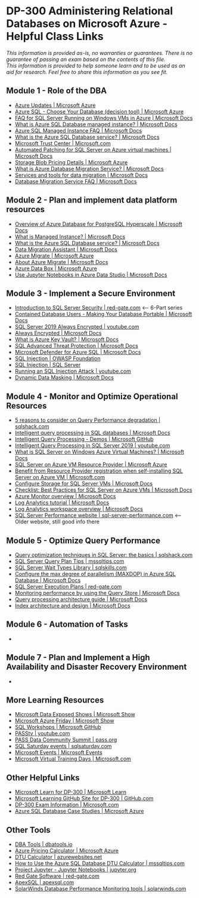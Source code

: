 # DP-300 Administering Relational Databases on Microsoft Azure - Helpful Class Links

_This information is provided as-is, no warranties or guarantees.  There is no guarantee of passing an exam
based on the contents of this file.  
This information is provided to help someone learn and to be used as an aid for research.
Feel free to share this information as you see fit._

## Module 1 - Role of the DBA
- [Azure Updates | Microsoft Azure](https://azure.microsoft.com/en-us/updates/)
- [Azure SQL - Choose Your Database (decision tool) | Microsoft Azure](https://azure.microsoft.com/en-us/products/azure-sql/#choose-your-database)
- [FAQ for SQL Server Running on Windows VMs in Azure | Microsoft Docs](https://docs.microsoft.com/en-us/azure/virtual-machines/windows/sql/virtual-machines-windows-sql-server-iaas-faq)
- [What is Azure SQL Database managed instance? | Microsoft Docs](https://docs.microsoft.com/en-us/azure/sql-database/sql-database-managed-instance)
- [Azure SQL Managed Instance FAQ | Microsoft Docs](https://docs.microsoft.com/en-us/azure/azure-sql/managed-instance/frequently-asked-questions-faq?view=azuresql)
- [What is the Azure SQL Database service? | Microsoft Docs](https://docs.microsoft.com/en-us/azure/sql-database/sql-database-technical-overview)
- [Microsoft Trust Center | Microsoft.com](https://microsoft.com/trustcenter)
- [Automated Patching for SQL Server on Azure virtual machines | Microsoft Docs](https://docs.microsoft.com/en-us/azure/azure-sql/virtual-machines/windows/automated-patching?view=azuresql)
- [Storage Blob Pricing Details | Microsoft Azure](https://azure.microsoft.com/en-us/pricing/details/storage/blobs/)
- [What is Azure Database Migration Service? | Microsoft Docs](https://docs.microsoft.com/en-us/azure/dms/dms-overview)
- [Services and tools for data migration | Microsoft Docs](https://docs.microsoft.com/en-us/azure/dms/dms-tools-matrix)
- [Database Migration Service FAQ | Microsoft Docs](https://docs.microsoft.com/en-us/azure/dms/faq)
  
## Module 2 - Plan and implement data platform resources
- [Overview of Azure Database for PostgreSQL Hyperscale | Microsoft Docs](https://docs.microsoft.com/en-us/azure/postgresql/overview#azure-database-for-postgresql---hyperscale-citus)
- [What is Managed Instance? | Microsoft Docs](https://docs.microsoft.com/en-us/azure/sql-database/sql-database-managed-instance)
- [What is the Azure SQL Database service? | Microsoft Docs](https://docs.microsoft.com/en-us/azure/sql-database/sql-database-technical-overview)
- [Data Migration Assistant | Microsoft Docs](https://docs.microsoft.com/en-us/sql/dma/dma-overview)
- [Azure Migrate | Microsoft Azure](https://azure.microsoft.com/en-us/services/azure-migrate)
- [About Azure Migrate | Microsoft Docs](https://docs.microsoft.com/en-us/azure/migrate/migrate-services-overview)
- [Azure Data Box | Microsoft Azure](https://azure.microsoft.com/en-us/services/databox/)
- [Use Jupyter Notebooks in Azure Data Studio | Microsoft Docs](https://docs.microsoft.com/en-us/sql/azure-data-studio/notebooks/notebooks-guidance)

## Module 3 - Implement a Secure Environment
- [Introduction to SQL Server Security | red-gate.com](https://www.red-gate.com/simple-talk/devops/data-privacy-and-protection/introduction-to-sql-server-security-part-1/) <-- 6-Part series
- [Contained Database Users - Making Your Database Portable | Microsoft Docs](https://docs.microsoft.com/en-us/sql/relational-databases/security/contained-database-users-making-your-database-portable)
- [SQL Server 2019 Always Encrypted | youtube.com](https://www.youtube.com/watch?v=beis_ivbQbo)
- [Always Encrypted | Microsoft Docs](https://docs.microsoft.com/en-us/sql/relational-databases/security/encryption/always-encrypted-database-engine)
- [What is Azure Key Vault? | Microsoft Docs](https://docs.microsoft.com/en-us/azure/key-vault/general/basic-concepts)
- [SQL Advanced Threat Protection | Microsoft Docs](https://docs.microsoft.com/en-us/azure/azure-sql/database/threat-detection-overview)
- [Microsoft Defender for Azure SQL | Microsoft Docs](https://docs.microsoft.com/en-us/azure/azure-sql/database/azure-defender-for-sql)
- [SQL Injection | OWASP Foundation](https://owasp.org/www-community/attacks/SQL_Injection)
- [SQL Injection | SQL Server](https://docs.microsoft.com/en-us/sql/relational-databases/security/sql-injection)
- [Running an SQL Injection Attack | youtube.com](https://youtu.be/ciNHn38EyRc)
- [Dynamic Data Masking | Microsoft Docs](https://docs.microsoft.com/en-us/azure/azure-sql/database/dynamic-data-masking-overview)

## Module 4 - Monitor and Optimize Operational Resources
- [5 reasons to consider on Query Performance degradation | sqlshack.com](https://www.sqlshack.com/5-reasons-to-consider-on-your-query-performance-degradation/)
- [Intelligent query processing in SQL databases | Microsoft Docs](https://aka.ms/iqp)
- [Intelligent Query Processing - Demos | Microsoft GitHub](https://aka.ms/iqpdemos)
- [Intelligent Query Processing in SQL Server 2019 | youtube.com](https://www.youtube.com/watch?v=y1ZMxp4ahPI)
- [What is SQL Server on Windows Azure Virtual Machines? | Microsoft Docs](https://docs.microsoft.com/en-us/azure/azure-sql/virtual-machines/windows/sql-server-on-azure-vm-iaas-what-is-overview)
- [SQL Server on Azure VM Resource Provider | Microsoft Azure](https://azure.microsoft.com/en-us/blog/sql-server-on-azure-virtual-machine-resource-provider)
- [Benefit from Resource Provider registration when self-installing SQL Server on Azure VM | Microsoft.com](https://techcommunity.microsoft.com/t5/sql-server-blog/benefit-from-resource-provider-registration-when-self-installing/ba-p/742794)
- [Configure Storage for SQL Server VMs | Microsoft Docs](https://docs.microsoft.com/en-us/azure/azure-sql/virtual-machines/windows/storage-configuration)
- [Checklist: Best Practices for SQL Server on Azure VMs | Microsoft Docs](https://docs.microsoft.com/en-us/azure/azure-sql/virtual-machines/windows/performance-guidelines-best-practices-checklist)
- [Azure Monitor overview | Microsoft Docs](https://docs.microsoft.com/en-us/azure/azure-monitor/overview)
- [Log Analytics tutorial | Microsoft Docs](https://docs.microsoft.com/en-us/azure/azure-monitor/logs/log-analytics-tutorial)
- [Log Analytics workspace overview | Microsoft Docs](https://docs.microsoft.com/en-us/azure/azure-monitor/logs/log-analytics-workspace-overview)
- [SQL Server Performance website | sql-server-performance.com](https://www.sql-server-performance.com) <-- Older website, still good info there
  
## Module 5 - Optimize Query Performance
- [Query optimization techniques in SQL Server: the basics | sqlshack.com](https://www.sqlshack.com/query-optimization-techniques-in-sql-server-the-basics/)
- [SQL Server Query Plan Tips | mssqltips.com](https://www.mssqltips.com/sql-server-tip-category/78/query-plans/)
- [SQL Server Wait Types Library | sqlskills.com](https://www.sqlskills.com/help/waits/)
- [Configure the max degree of parallelism (MAXDOP) in Azure SQL Database | Microsoft Docs](https://docs.microsoft.com/en-us/azure/azure-sql/database/configure-max-degree-of-parallelism?view=azuresql)
- [SQL Server Execution Plans | red-gate.com](https://www.red-gate.com/simple-talk/books/sql-server-execution-plans-third-edition-by-grant-fritchey)
- [Monitoring performance by using the Query Store | Microsoft Docs](https://docs.microsoft.com/en-us/sql/relational-databases/performance/monitoring-performance-by-using-the-query-store)
- [Query processing architecture guide | Microsoft Docs](https://docs.microsoft.com/en-us/sql/relational-databases/query-processing-architecture-guide)
- [Index architecture and design | Microsoft Docs](https://docs.microsoft.com/en-us/sql/relational-databases/sql-server-index-design-guide)
  
## Module 6 - Automation of Tasks
- 

## Module 7 - Plan and Implement a High Availability and Disaster Recovery Environment
-  
  
## More Learning Resources
- [Microsoft Data Exposed Shows | Microsoft Show](https://docs.microsoft.com/en-us/shows/data-exposed/)
- [Microsoft Azure Friday | Microsoft Show](https://docs.microsoft.com/en-us/shows/azure-friday/)
- [SQL Workshops | Microsoft GitHub](https://microsoft.github.io/sqlworkshops/)
- [PASStv | youtube.com](https://www.youtube.com/channel/UCCN1vyLawxrXAiTQoi3lNow)
- [PASS Data Community Summit | pass.org](https://pass.org)
- [SQL Saturday events | sqlsaturday.com](https://sqlsaturday.com)
- [Microsoft Events | Microsoft Events](https://events.microsoft.com/en-us/allevents/?language=English&clientTimeZone=1&product=SQL%20Server&product=Azure)
- [Microsoft Virtual Training Days | Microsoft.com](https://www.microsoft.com/en-us/trainingdays/azure)

## Other Helpful Links
- [Microsoft Learn for DP-300 | Microsoft Learn](https://aka.ms/DP-300LearnCollection)
- [Microsoft Learning GitHub Site for DP-300 | GitHub.com](https://github.com/MicrosoftLearning/DP-300T00-Administering-Relational-Databases-on-Azure)
- [DP-300 Exam Information | Microsoft.com](https://docs.microsoft.com/en-us/learn/certifications/exams/dp-300)
- [Azure SQL Database Case Studies | Microsoft Azure](https://customers.microsoft.com/en-us/search?sq=azure%20sql&ff=&p=0&so=story_publish_date%20desc)

## Other Tools
- [DBA Tools | dbatools.io](https://dbatools.io)
- [Azure Pricing Calculator | Microsoft Azure](https://azure.microsoft.com/en-us/pricing/calculator)
- [DTU Calculator | azurewebsites.net](https://dtucalculator.azurewebsites.net)
- [How to Use the Azure SQL Database DTU Calculator | mssqltips.com](https://www.mssqltips.com/sqlservertip/5606/how-to-use-the-azure-sql-database-dtu-calculator)
- [Project Jupyter - Jupyter Notebooks | jupyter.org](https://jupyter.org/)
- [Red Gate Software | red-gate.com](https://www.red-gate.com)
- [ApexSQL | apexsql.com](https://apexsql.com)
- [SolarWinds Database Performance Monitoring tools | solarwinds.com](https://www.solarwinds.com/database-performance-monitoring-software)
